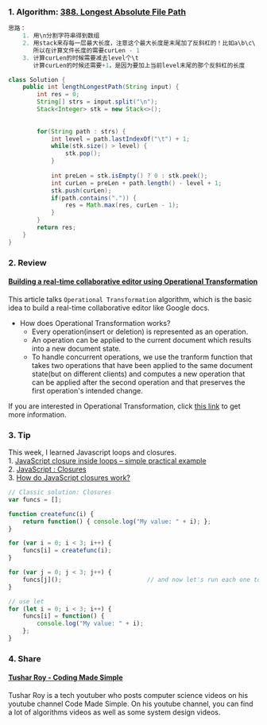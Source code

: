 ### 1. Algorithm: [388. Longest Absolute File Path](https://leetcode.com/problems/longest-absolute-file-path/description/)
```Java
思路：
    1. 用\n分割字符串得到数组
    2. 用stack来存每一层最大长度，注意这个最大长度是末尾加了反斜杠的！比如a\b\c\
       所以在计算文件长度的需要curLen - 1
    3. 计算curLen的时候需要减去level个\t
       计算curLen的时候还需要+1，是因为要加上当前level末尾的那个反斜杠的长度

class Solution {
    public int lengthLongestPath(String input) {
        int res = 0;
        String[] strs = input.split("\n");
        Stack<Integer> stk = new Stack<>();
        
        
        for(String path : strs) {
            int level = path.lastIndexOf("\t") + 1;
            while(stk.size() > level) {
                stk.pop();
            }
            
            int preLen = stk.isEmpty() ? 0 : stk.peek();
            int curLen = preLen + path.length() - level + 1;
            stk.push(curLen);
            if(path.contains(".")) {
                res = Math.max(res, curLen - 1);
            }
        }
        return res;
    }
}
```

### 2. Review
#### [Building a real-time collaborative editor using Operational Transformation](https://medium.com/@srijancse/how-real-time-collaborative-editing-work-operational-transformation-ac4902d75682)<br/>
This article talks `Operational Transformation` algorithm, which is the basic idea to build a real-time collaborative editor like Google docs.
  - How does Operational Transformation works?
    - Every operation(insert or deletion) is represented as an operation.
    - An operation can be applied to the current document which results into a new document state.
    - To handle concurrent operations, we use the tranform function that takes two operations that have been applied to the same document state(but on different clients) and computes a new operation that can be applied after the second operation and that preserves the first operation's intended change.
    
If you are interested in Operational Transformation, click [this link](https://hackernoon.com/operational-transformation-the-real-time-collaborative-editing-algorithm-bf8756683f66) to get more information.

### 3. Tip
This week, I learned Javascript loops and closures.<br/>
    1. [JavaScript closure inside loops – simple practical example](https://stackoverflow.com/questions/750486/javascript-closure-inside-loops-simple-practical-example?noredirect=1&lq=1)<br/>
    2. [JavaScript : Closures](https://conceptf1.blogspot.com/2013/11/javascript-closures.html)<br/>
    3. [How do JavaScript closures work?](https://stackoverflow.com/questions/111102/how-do-javascript-closures-work?rq=1)<br/>
```javascript
// Classic solution: Closures
var funcs = [];

function createfunc(i) {
    return function() { console.log("My value: " + i); };
}

for (var i = 0; i < 3; i++) {
    funcs[i] = createfunc(i);
}

for (var j = 0; j < 3; j++) {
    funcs[j]();                        // and now let's run each one to see
}

// use let
for (let i = 0; i < 3; i++) {
    funcs[i] = function() {
        console.log("My value: " + i);
    };
}
```


### 4. Share
#### [Tushar Roy - Coding Made Simple](https://www.youtube.com/user/tusharroy2525)<br/>
Tushar Roy is a tech youtuber who posts computer science videos on his youtube channel Code Made Simple. On his youtube channel, you can find a lot of
algorithms videos as well as some system design videos.


